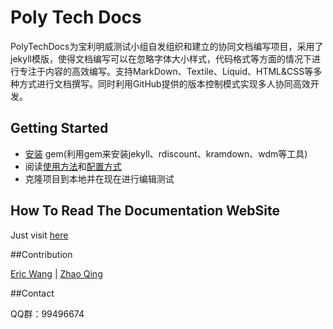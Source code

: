 # Poly Tech Docs

PolyTechDocs为宝利明威测试小组自发组织和建立的协同文档编写项目，采用了jekyll模版，使得文档编写可以在忽略字体大小样式，代码格式等方面的情况下进行专注于内容的高效编写。支持MarkDown、Textile、Liquid、HTML&CSS等多种方式进行文档撰写。同时利用GitHub提供的版本控制模式实现多人协同高效开发。

## Getting Started

* [安装](http://jekyllrb.com/docs/installation/) gem(利用gem来安装jekyll、rdiscount、kramdown、wdm等工具)
* 阅读[使用方法](http://jekyllrb.com/docs/usage/)和[配置方式](http://jekyllrb.com/docs/configuration/)
* 克隆项目到本地并在现在进行编辑测试

## How To Read The Documentation WebSite

Just visit [here](http://wh1100717.github.com/PolyTechDocs)

##Contribution

[Eric Wang](http://github.com/wh1100717) | 
[Zhao Qing](https://github.com/zq920320)

##Contact

QQ群：99496674